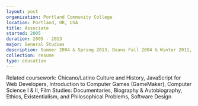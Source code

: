 ```yaml
---
layout: post
organization: Portland Community College
location: Portland, OR, USA
title: Associate
started: 2005
duration: 2005 - 2013
major: General Studies
description: Summer 2004 & Spring 2013, Deans Fall 2004 & Winter 2011, President's 2011 & Winter 2013 & Summer 2013
collection: resume
type: education
---
```


Related coursework: Chicano/Latino Culture and History, JavaScript for Web Developers, Introduction to Computer Games (GameMaker), Computer Science I & II, Film Studies: Documentaries, Biography & Autobiography, Ethics, Existentialism, and Philosophical Problems, Software Design
